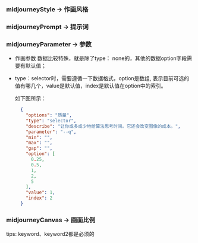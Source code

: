 ### midjourneyStyle -> 作画风格
### midjourneyPrompt -> 提示词
### midjourneyParameter -> 参数

- 作画参数 数据比较特殊，就是除了type： none的，其他的数据option字段需要有默认值；

- type：selector时，需要遵循一下数据格式，option是数组, 表示目前可选的值有哪几个，value是默认值，index是默认值在option中的索引。

  如下图所示：

  ```json
    {
      "options": "质量",
      "type": "selector",
      "describe": "让你或多或少地给算法思考时间。它还会改变图像的成本。",
      "parameter": "--q",
      "min": "",
      "max": "",
      "gap": "",
      "option": [
        0.25,
        0.5,
        1,
        2,
        5
      ],
      "value": 1,
      "index": 2
    }
  ```

### midjourneyCanvas -> 画面比例

tips: keyword、keyword2都是必须的
